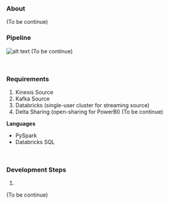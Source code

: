 ### About
(To be continue)
<br>

### Pipeline
![alt text]()
(To be continue)

<br>

### Requirements
1) Kinesis Source
2) Kafka Source
3) Databricks (single-user cluster for streaming source)
4) Delta Sharing (open-sharing for PowerBI)
(To be continue)

**Languages**
* PySpark
* Databricks SQL


<br>

### Development Steps
1) 
(To be continue)
